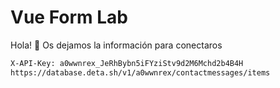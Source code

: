 # Vue Form Lab

Hola! 👋 Os dejamos la información para conectaros

```sh
X-API-Key: a0wwnrex_JeRhBybn5iFYziStv9d2M6Mchd2b4B4H
https://database.deta.sh/v1/a0wwnrex/contactmessages/items
```
